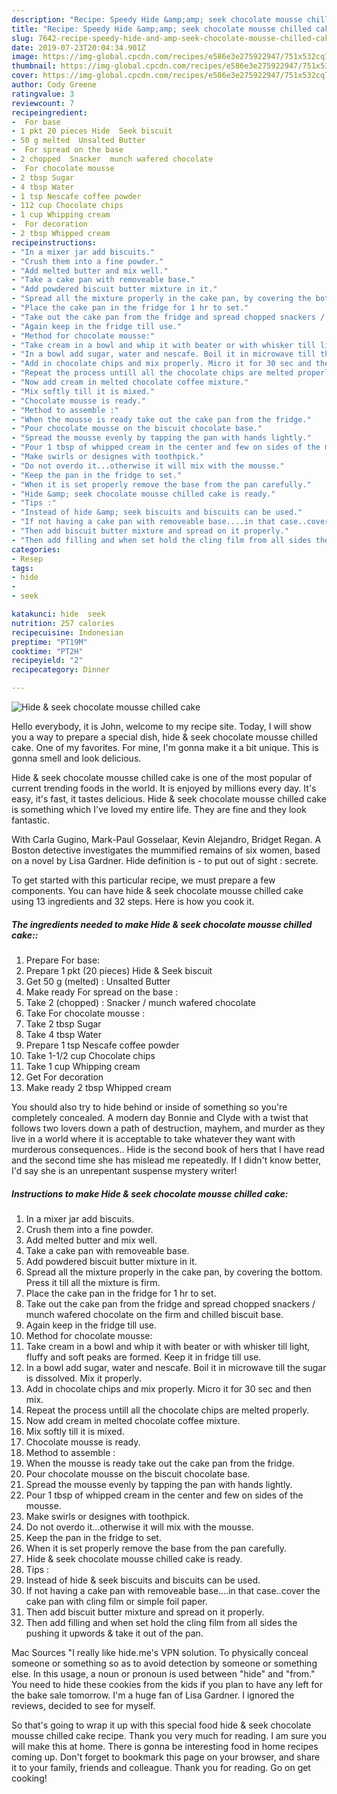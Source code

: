 ```yaml
---
description: "Recipe: Speedy Hide &amp;amp; seek chocolate mousse chilled cake"
title: "Recipe: Speedy Hide &amp;amp; seek chocolate mousse chilled cake"
slug: 7642-recipe-speedy-hide-and-amp-seek-chocolate-mousse-chilled-cake
date: 2019-07-23T20:04:34.901Z
image: https://img-global.cpcdn.com/recipes/e586e3e275922947/751x532cq70/hide-seek-chocolate-mousse-chilled-cake-recipe-main-photo.jpg
thumbnail: https://img-global.cpcdn.com/recipes/e586e3e275922947/751x532cq70/hide-seek-chocolate-mousse-chilled-cake-recipe-main-photo.jpg
cover: https://img-global.cpcdn.com/recipes/e586e3e275922947/751x532cq70/hide-seek-chocolate-mousse-chilled-cake-recipe-main-photo.jpg
author: Cody Greene
ratingvalue: 3
reviewcount: 7
recipeingredient:
-  For base
- 1 pkt 20 pieces Hide  Seek biscuit
- 50 g melted  Unsalted Butter
-  For spread on the base 
- 2 chopped  Snacker  munch wafered chocolate
-  For chocolate mousse 
- 2 tbsp Sugar
- 4 tbsp Water
- 1 tsp Nescafe coffee powder
- 112 cup Chocolate chips
- 1 cup Whipping cream
-  For decoration
- 2 tbsp Whipped cream
recipeinstructions:
- "In a mixer jar add biscuits."
- "Crush them into a fine powder."
- "Add melted butter and mix well."
- "Take a cake pan with removeable base."
- "Add powdered biscuit butter mixture in it."
- "Spread all the mixture properly in the cake pan, by covering the bottom. Press it till all the mixture is firm."
- "Place the cake pan in the fridge for 1 hr to set."
- "Take out the cake pan from the fridge and spread chopped snackers / munch wafered chocolate on the firm and chilled biscuit base."
- "Again keep in the fridge till use."
- "Method for chocolate mousse:"
- "Take cream in a bowl and whip it with beater or with whisker till light, fluffy and soft peaks are formed. Keep it in fridge till use."
- "In a bowl add sugar, water and nescafe. Boil it in microwave till the sugar is dissolved. Mix it properly."
- "Add in chocolate chips and mix properly. Micro it for 30 sec and then mix."
- "Repeat the process untill all the chocolate chips are melted properly."
- "Now add cream in melted chocolate coffee mixture."
- "Mix softly till it is mixed."
- "Chocolate mousse is ready."
- "Method to assemble :"
- "When the mousse is ready take out the cake pan from the fridge."
- "Pour chocolate mousse on the biscuit chocolate base."
- "Spread the mousse evenly by tapping the pan with hands lightly."
- "Pour 1 tbsp of whipped cream in the center and few on sides of the mousse."
- "Make swirls or designes with toothpick."
- "Do not overdo it...otherwise it will mix with the mousse."
- "Keep the pan in the fridge to set."
- "When it is set properly remove the base from the pan carefully."
- "Hide &amp; seek chocolate mousse chilled cake is ready."
- "Tips :"
- "Instead of hide &amp; seek biscuits and biscuits can be used."
- "If not having a cake pan with removeable base....in that case..cover the cake pan with cling film or simple foil paper."
- "Then add biscuit butter mixture and spread on it properly."
- "Then add filling and when set hold the cling film from all sides the pushing it upwords &amp; take it out of the pan."
categories:
- Resep
tags:
- hide
- 
- seek

katakunci: hide  seek
nutrition: 257 calories
recipecuisine: Indonesian
preptime: "PT19M"
cooktime: "PT2H"
recipeyield: "2"
recipecategory: Dinner

---
```



![Hide &amp; seek chocolate mousse chilled cake](https://img-global.cpcdn.com/recipes/e586e3e275922947/751x532cq70/hide-seek-chocolate-mousse-chilled-cake-recipe-main-photo.jpg)

Hello everybody, it is John, welcome to my recipe site. Today, I will show you a way to prepare a special dish, hide &amp; seek chocolate mousse chilled cake. One of my favorites. For mine, I'm gonna make it a bit unique. This is gonna smell and look delicious.

Hide &amp; seek chocolate mousse chilled cake is one of the most popular of current trending foods in the world. It is enjoyed by millions every day. It's easy, it's fast, it tastes delicious. Hide &amp; seek chocolate mousse chilled cake is something which I've loved my entire life. They are fine and they look fantastic.

With Carla Gugino, Mark-Paul Gosselaar, Kevin Alejandro, Bridget Regan. A Boston detective investigates the mummified remains of six women, based on a novel by Lisa Gardner. Hide definition is - to put out of sight : secrete.


To get started with this particular recipe, we must prepare a few components. You can have hide &amp; seek chocolate mousse chilled cake using 13 ingredients and 32 steps. Here is how you cook it.

##### The ingredients needed to make Hide &amp; seek chocolate mousse chilled cake::

1. Prepare  For base:
1. Prepare 1 pkt (20 pieces) Hide &amp; Seek biscuit
1. Get 50 g (melted) : Unsalted Butter
1. Make ready  For spread on the base :
1. Take 2 (chopped) : Snacker / munch wafered chocolate
1. Take  For chocolate mousse :
1. Take 2 tbsp Sugar
1. Take 4 tbsp Water
1. Prepare 1 tsp Nescafe coffee powder
1. Take 1-1/2 cup Chocolate chips
1. Take 1 cup Whipping cream
1. Get  For decoration
1. Make ready 2 tbsp Whipped cream


You should also try to hide behind or inside of something so you&#39;re completely concealed. A modern day Bonnie and Clyde with a twist that follows two lovers down a path of destruction, mayhem, and murder as they live in a world where it is acceptable to take whatever they want with murderous consequences.. Hide is the second book of hers that I have read and the second time she has mislead me repeatedly. If I didn&#39;t know better, I&#39;d say she is an unrepentant suspense mystery writer! 

##### Instructions to make Hide &amp; seek chocolate mousse chilled cake:

1. In a mixer jar add biscuits.
1. Crush them into a fine powder.
1. Add melted butter and mix well.
1. Take a cake pan with removeable base.
1. Add powdered biscuit butter mixture in it.
1. Spread all the mixture properly in the cake pan, by covering the bottom. Press it till all the mixture is firm.
1. Place the cake pan in the fridge for 1 hr to set.
1. Take out the cake pan from the fridge and spread chopped snackers / munch wafered chocolate on the firm and chilled biscuit base.
1. Again keep in the fridge till use.
1. Method for chocolate mousse:
1. Take cream in a bowl and whip it with beater or with whisker till light, fluffy and soft peaks are formed. Keep it in fridge till use.
1. In a bowl add sugar, water and nescafe. Boil it in microwave till the sugar is dissolved. Mix it properly.
1. Add in chocolate chips and mix properly. Micro it for 30 sec and then mix.
1. Repeat the process untill all the chocolate chips are melted properly.
1. Now add cream in melted chocolate coffee mixture.
1. Mix softly till it is mixed.
1. Chocolate mousse is ready.
1. Method to assemble :
1. When the mousse is ready take out the cake pan from the fridge.
1. Pour chocolate mousse on the biscuit chocolate base.
1. Spread the mousse evenly by tapping the pan with hands lightly.
1. Pour 1 tbsp of whipped cream in the center and few on sides of the mousse.
1. Make swirls or designes with toothpick.
1. Do not overdo it...otherwise it will mix with the mousse.
1. Keep the pan in the fridge to set.
1. When it is set properly remove the base from the pan carefully.
1. Hide &amp; seek chocolate mousse chilled cake is ready.
1. Tips :
1. Instead of hide &amp; seek biscuits and biscuits can be used.
1. If not having a cake pan with removeable base....in that case..cover the cake pan with cling film or simple foil paper.
1. Then add biscuit butter mixture and spread on it properly.
1. Then add filling and when set hold the cling film from all sides the pushing it upwords &amp; take it out of the pan.


Mac Sources &#34;I really like hide.me&#39;s VPN solution. To physically conceal someone or something so as to avoid detection by someone or something else. In this usage, a noun or pronoun is used between &#34;hide&#34; and &#34;from.&#34; You need to hide these cookies from the kids if you plan to have any left for the bake sale tomorrow. I&#39;m a huge fan of Lisa Gardner. I ignored the reviews, decided to see for myself. 

So that's going to wrap it up with this special food hide &amp; seek chocolate mousse chilled cake recipe. Thank you very much for reading. I am sure you will make this at home. There is gonna be interesting food in home recipes coming up. Don't forget to bookmark this page on your browser, and share it to your family, friends and colleague. Thank you for reading. Go on get cooking!
